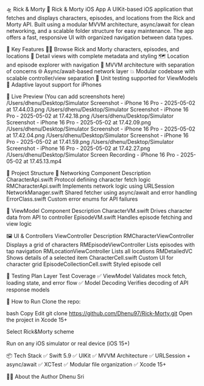 🛸 Rick & Morty
📱 Rick & Morty iOS App
A UIKit-based iOS application that fetches and displays characters, episodes, and locations from the Rick and Morty API. Built using a modular MVVM architecture, async/await for clean networking, and a scalable folder structure for easy maintenance. The app offers a fast, responsive UI with organized navigation between data types.

🔑 Key Features
🧑‍🚀 Browse Rick and Morty characters, episodes, and locations
📄 Detail views with complete metadata and styling
🗺️ Location and episode explorer with navigation
🧱 MVVM architecture with separation of concerns
🌐 Async/await-based network layer
💥 Modular codebase with scalable controller/view separation
🧪 Unit testing supported for ViewModels
📲 Adaptive layout support for iPhones

🚀 Live Preview
(You can add screenshots here)
/Users/dhenu/Desktop/Simulator Screenshot - iPhone 16 Pro - 2025-05-02 at 17.44.03.png
/Users/dhenu/Desktop/Simulator Screenshot - iPhone 16 Pro - 2025-05-02 at 17.42.18.png
/Users/dhenu/Desktop/Simulator Screenshot - iPhone 16 Pro - 2025-05-02 at 17.42.09.png
/Users/dhenu/Desktop/Simulator Screenshot - iPhone 16 Pro - 2025-05-02 at 17.42.04.png
/Users/dhenu/Desktop/Simulator Screenshot - iPhone 16 Pro - 2025-05-02 at 17.41.59.png
/Users/dhenu/Desktop/Simulator Screenshot - iPhone 16 Pro - 2025-05-02 at 17.42.27.png
/Users/dhenu/Desktop/Simulator Screen Recording - iPhone 16 Pro - 2025-05-02 at 17.45.13.mp4

🧱 Project Structure
📡 Networking
Component  Description
CharacterApi.swift  Protocol defining character fetch logic
RMCharacterApi.swift  Implements network logic using URLSession
NetworkManager.swift  Shared fetcher using async/await and error handling
ErrorClass.swift  Custom error enums for API failures

🧠 ViewModel
Component  Description
CharacterVM.swift  Drives character data from API to controller
EpisodeVM.swift  Handles episode fetching and view logic

🖼️ UI & Controllers
ViewController  Description
RMCharacterViewController  Displays a grid of characters
RMEpisodeViewController  Lists episodes with tap navigation
RMLocationViewController  Lists all locations
RMDetailedVC  Shows details of a selected item
CharacterCell.swift  Custom UI for character grid
EpisodeCollectionCell.swift  Styled episode cell

🧪 Testing Plan
Layer  Test Coverage
✅ ViewModel  Validates mock fetch, loading state, and error flow
✅ Model Decoding  Verifies decoding of API response models


📲 How to Run
Clone the repo:

bash
Copy
Edit
git clone https://github.com/Dhenu97/Rick-Morty.git
Open the project in Xcode 15+

Select Rick&Morty scheme

Run on any iOS simulator or real device (iOS 15+)

📦 Tech Stack
✅ Swift 5.9
✅ UIKit
✅ MVVM Architecture
✅ URLSession + async/await
✅ XCTest
✅ Modular file organization
✅ Xcode 15+

👩‍💻 About the Author
Dhenu Sri




